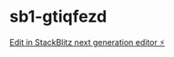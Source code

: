 # sb1-gtiqfezd

[Edit in StackBlitz next generation editor ⚡️](https://stackblitz.com/~/github.com/ShadLabs/sb1-gtiqfezd)